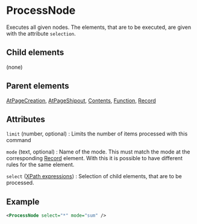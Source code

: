 # ProcessNode



Executes all given nodes. The elements, that are to be executed, are given with the attribute `selection`.



##  Child elements

(none)

##  Parent elements

[AtPageCreation](../atpagecreation.md), [AtPageShipout](../atpageshipout.md), [Contents](../contents.md), [Function](../function.md), [Record](../record.md)


## Attributes



`limit` (number, optional)
:   Limits the number of items processed with this command




`mode` (text, optional)
:   Name of the mode. This must match the mode at the corresponding [Record](../record.md) element. With this it is possible to have different rules for the same element.




`select` ([XPath expressions](../../../manual/xpath.md))
:   Selection of child elements, that are to be processed.




## Example

```xml
<ProcessNode select="*" mode="sum" />
```





